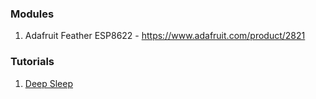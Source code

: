 ### Modules

1. Adafruit Feather ESP8622 - https://www.adafruit.com/product/2821

### Tutorials 

1. [Deep Sleep](Tutorials.md)
